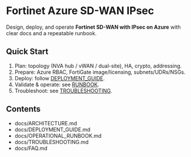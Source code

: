 ﻿# Fortinet Azure SD-WAN IPsec

Design, deploy, and operate **Fortinet SD-WAN with IPsec on Azure** with clear docs and a repeatable runbook.

## Quick Start
1. Plan: topology (NVA hub / vWAN / dual-site), HA, crypto, addressing.
2. Prepare: Azure RBAC, FortiGate image/licensing, subnets/UDRs/NSGs.
3. Deploy: follow [DEPLOYMENT_GUIDE](./docs/DEPLOYMENT_GUIDE.md).
4. Validate & operate: see [RUNBOOK](./docs/OPERATIONAL_RUNBOOK.md).
5. Troubleshoot: see [TROUBLESHOOTING](./docs/TROUBLESHOOTING.md).

## Contents
- docs/ARCHITECTURE.md
- docs/DEPLOYMENT_GUIDE.md
- docs/OPERATIONAL_RUNBOOK.md
- docs/TROUBLESHOOTING.md
- docs/FAQ.md
